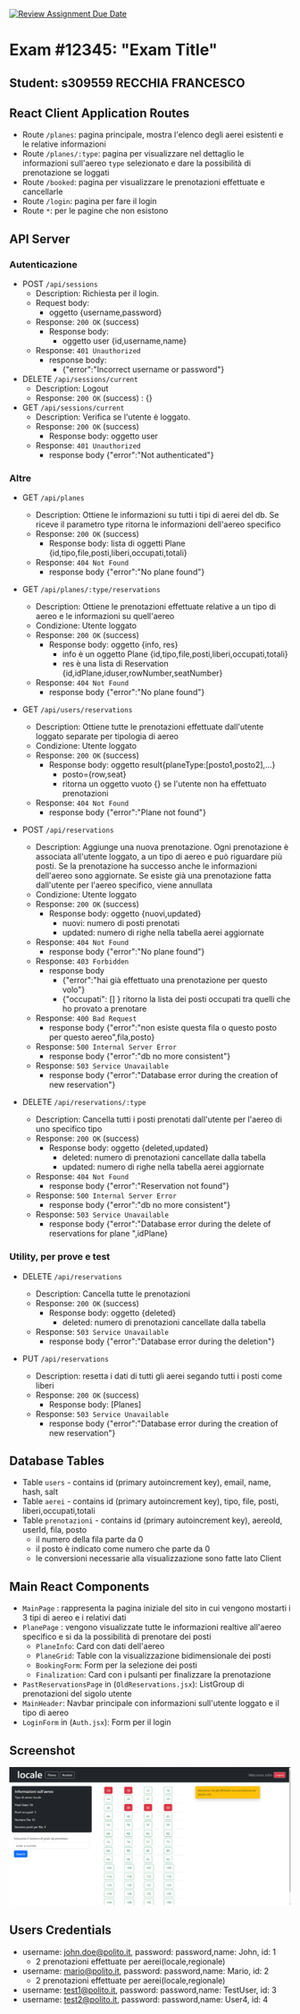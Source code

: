 [![Review Assignment Due Date](https://classroom.github.com/assets/deadline-readme-button-24ddc0f5d75046c5622901739e7c5dd533143b0c8e959d652212380cedb1ea36.svg)](https://classroom.github.com/a/_8yXOlwa)
# Exam #12345: "Exam Title"
## Student: s309559 RECCHIA FRANCESCO 

## React Client Application Routes

- Route `/planes`: pagina principale, mostra l'elenco degli aerei esistenti e le relative informazioni
- Route `/planes/:type`: pagina per visualizzare nel dettaglio le informazioni sull'aereo `type` selezionato e dare la possibilità di prenotazione se loggati
- Route `/booked`: pagina per visualizzare le prenotazioni effettuate e cancellarle
- Route `/login`: pagina per fare il login
- Route `*`: per le pagine che non esistono

## API Server

### Autenticazione

- POST `/api/sessions`
  - Description: Richiesta per il login.
  - Request body:
    - oggetto {username,password}
  - Response: `200 OK` (success)
    - Response body:
      - oggetto user {id,username,name}
  - Response: `401 Unauthorized`
    - response body:
      - {"error":"Incorrect username or password"}
- DELETE `/api/sessions/current`
  - Description: Logout
  - Response: `200 OK` (success) : {}
- GET `/api/sessions/current`
  - Description: Verifica se l'utente è loggato.
  - Response: `200 OK` (success)
    - Response body: oggetto user
  - Response: `401 Unauthorized`
    - response body {"error":"Not authenticated"}

### Altre

- GET `/api/planes`
  - Description: Ottiene le informazioni su tutti i tipi di aerei del db. Se riceve il parametro type ritorna le informazioni dell'aereo specifico
  - Response: `200 OK` (success)
    - Response body: lista di oggetti Plane {id,tipo,file,posti,liberi,occupati,totali}
  - Response: `404 Not Found`
    - response body {"error":"No plane found"}

- GET `/api/planes/:type/reservations`
  - Description: Ottiene le prenotazioni effettuate relative a un tipo di aereo e le informazioni su quell'aereo
  - Condizione: Utente loggato
  - Response: `200 OK` (success)
    - Response body: oggetto {info, res}
      - info è un oggetto Plane {id,tipo,file,posti,liberi,occupati,totali}
      - res è una lista di Reservation {id,idPlane,iduser,rowNumber,seatNumber}
  - Response: `404 Not Found`
    - response body {"error":"No plane found"}

- GET `/api/users/reservations`
  - Description: Ottiene tutte le prenotazioni effettuate dall'utente loggato separate per tipologia di aereo
  - Condizione: Utente loggato
  - Response: `200 OK` (success)
    - Response body: oggetto result{planeType:[posto1,posto2],...}
      - posto={row,seat}
      - ritorna un oggetto vuoto {} se l'utente non ha effettuato prenotazioni
  - Response: `404 Not Found`
    - response body {"error":"Plane not found"}

- POST `/api/reservations`
  - Description: Aggiunge una nuova prenotazione. Ogni prenotazione è associata all'utente loggato, a un tipo di aereo e può riguardare più posti. Se la prenotazione ha successo anche le informazioni dell'aereo sono aggiornate. Se esiste già una prenotazione fatta dall'utente per l'aereo specifico, viene annullata
  - Condizione: Utente loggato
  - Response: `200 OK` (success)
    - Response body: oggetto {nuovi,updated}
      - nuovi: numero di posti prenotati
      - updated: numero di righe nella tabella aerei aggiornate
  - Response: `404 Not Found`
    - response body {"error":"No plane found"}
  - Response: `403 Forbidden`
    - response body
      - {"error":"hai già effettuato una prenotazione per questo volo"}
      - {"occupati": [] } ritorno la lista dei posti occupati tra quelli che ho provato a prenotare
  - Response: `400 Bad Request`
    - response body {"error":"non esiste questa fila o questo posto per questo aereo",fila,posto}
  - Response: `500 Internal Server Error`
    - response body {"error":"db no more consistent"}
  - Response: `503 Service Unavailable`
    - response body {"error":"Database error during the creation of new reservation"}

- DELETE `/api/reservations/:type`
  - Description: Cancella tutti i posti prenotati dall'utente per l'aereo di uno specifico tipo
  - Response: `200 OK` (success)
    - Response body: oggetto {deleted,updated}
      - deleted: numero di prenotazioni cancellate dalla tabella
      - updated: numero di righe nella tabella aerei aggiornate
  - Response: `404 Not Found`
    - response body {"error":"Reservation not found"}
  - Response: `500 Internal Server Error`
    - response body {"error":"db no more consistent"}
  - Response: `503 Service Unavailable`
    - response body {"error":"Database error during the delete of reservations for plane ",idPlane}

### Utility, per prove e test

- DELETE `/api/reservations`
  - Description: Cancella tutte le prenotazioni
  - Response: `200 OK` (success)
    - Response body: oggetto {deleted}
      - deleted: numero di prenotazioni cancellate dalla tabella
  - Response: `503 Service Unavailable`
    - response body {"error":"Database error during the deletion"}

- PUT `/api/reservations`
  - Description: resetta i dati di tutti gli aerei segando tutti i posti come liberi
  - Response: `200 OK` (success)
    - Response body: [Planes]
  - Response: `503 Service Unavailable`
    - response body {"error":"Database error during the creation of new reservation"}

## Database Tables

- Table `users` - contains id (primary autoincrement key), email, name, hash, salt
- Table `aerei` - contains id (primary autoincrement key), tipo, file, posti, liberi,occupati,totali
- Table `prenotazioni` - contains id (primary autoincrement key), aereoId, userId, fila, posto
  - il numero della fila parte da 0
  - il posto è indicato come numero che parte da 0
  - le conversioni necessarie alla visualizzazione sono fatte lato Client

## Main React Components

- `MainPage` : rappresenta la pagina iniziale del sito in cui vengono mostarti i 3 tipi di aereo e i relativi dati
- `PlanePage` : vengono visualizzate tutte le informazioni realtive all'aereo specifico e si da la possibilità di prenotare dei posti
  - `PlaneInfo`: Card con dati dell'aereo
  - `PlaneGrid`: Table con la visualizzazione bidimensionale dei posti
  - `BookingForm`: Form per la selezione dei posti
  - `Finalization`: Card con i pulsanti per finalizzare la prenotazione
- `PastReservationsPage` in (`OldReservations.jsx`): ListGroup di prenotazioni del sigolo utente
- `MainHeader`: Navbar principale con informazioni sull'utente loggato e il tipo di aereo
- `LoginForm` in (`Auth.jsx`): Form per il login

## Screenshot

![Screenshot](./img/planePage.png)

## Users Credentials

- username: john.doe@polito.it, password: password,name: John, id: 1
  - 2 prenotazioni effettuate per aerei(locale,regionale)
- username: mario@polito.it, password: password,name: Mario, id: 2
  - 2 prenotazioni effettuate per aerei(locale,regionale)
- username: test1@polito.it, password: password,name: TestUser, id: 3
- username: test2@polito.it, password: password,name: User4, id: 4
